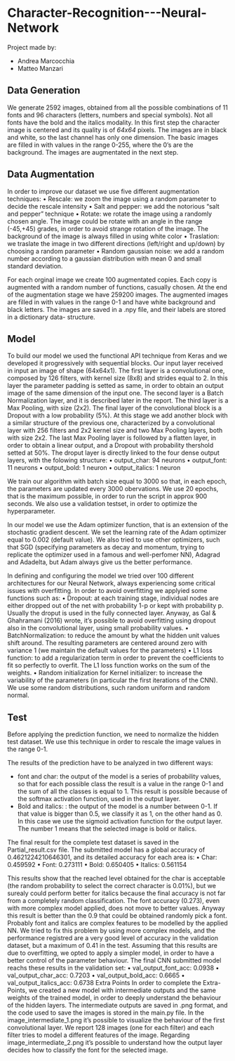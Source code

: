 # Character-Recognition---Neural-Network

Project made by:
* Andrea Marcocchia
* Matteo Manzari

## Data Generation
We generate 2592 images, obtained from all the possible combinations of 11 fonts and 96 characters (letters, numbers and special symbols). Not all fonts have the bold and the italics modality. In this first step the character image is centered and its quality is of *64x64* pixels. The images are in black and white, so the last channel has only one dimension.
The basic images are filled in with values in the range 0-255, where the 0’s are the background. The images are augmentated in the next step.

## Data Augmentation
In order to improve our dataset we use five different augmentation techniques:
• Rescale: we zoom the image using a random parameter to decide the rescale intensity
• Salt and pepper: we add the notorious “salt and pepper” technique
• Rotate: we rotate the image using a randomly chosen angle. The image could be rotate with
an angle in the range (-45,+45) grades, in order to avoid strange rotation of the image. The
background of the image is always filled in using white color
• Traslation: we traslate the image in two different directions (left/right and up/down) by
choosing a random parameter
• Random gaussian noise: we add a random number according to a gaussian distribution with
mean 0 and small standard deviation.

For each orginal image we create 100 augmentated copies. Each copy is augmented with a random
number of functions, casually chosen. At the end of the augmentation stage we have 259200 images.
The augmented images are filled in with values in the range 0-1 and have white background and black letters. The images are saved in a .npy file, and their labels are stored in a dictionary data- structure.

## Model
To build our model we used the functional API technique from Keras and we developed it progressively with sequential blocks.
Our input layer received in input an image of shape (64x64x1).
The first layer is a convolutional one, composed by 126 filters, with kernel size (8x8) and strides equal to 2. In this layer the parameter padding is setted as same, in order to obtain an output image of the same dimension of the input one.
The second layer is a Batch Normalization layer, and it is described later in the report.
The third layer is a Max Pooling, with size (2x2).
The final layer of the convolutional block is a Dropout with a low probability (5%).
At this stage we add another block with a similar structure of the previous one, characterized by a convolutional layer with 256 filters and 2x2 kernel size and two Max Pooling layers, both with size 2x2.
The last Max Pooling layer is followed by a flatten layer, in order to obtain a linear output, and a Dropout with probability thershold setted at 50%.
The droput layer is directly linked to the four dense output layers, with the folowing structure:
• output_char: 94 neurons
• output_font: 11 neurons
• output_bold: 1 neuron
• output_italics: 1 neuron

We train our algorithm with batch size equal to 3000 so that, in each epoch, the parameters are updated every 3000 obervations. We use 20 epochs, that is the maximum possible, in order to run the script in approx 900 seconds. We also use a validation testset, in order to optimize the hyperparameter.

In our model we use the Adam optimizer function, that is an extension of the stochastic gradient descent. We set the learning rate of the Adam optimizer equal to 0.002 (default value). We also tried to use other optimizers, such that SGD (specifying parameters as decay and momentum, trying to replicate the optimizer used in a famous and well-perfomer NN), Adagrad and Adadelta, but Adam always give us the better performance.

In defining and configuring the model we tried over 100 different architectures for our Neural Network, always experiencing some critical issues with overfitting. In order to avoid overfitting we applyied some functions such as:
• Dropout: at each training stage, individual nodes are either dropped out of the net with probability 1-p or kept with probability p. Usually the droput is used in the fully connected layer. Anyway, as Gal & Ghahramani (2016) wrote, it’s possible to avoid overfitting using dropout also in the convolutional layer, using small probability values.
• BatchNormalization: to reduce the amount by what the hidden unit values shift around. The resulting parameters are centered around zero with variance 1 (we maintain the default values for the parameters)
• L1 loss function: to add a regularization term in order to prevent the coefficients to fit so perfectly to overfit. The L1 loss function works on the sum of the weights.
• Random initialization for Kernel initializer: to increase the variability of the parameters (in particular the first iterations of the CNN). We use some random distributions, such random uniform and random normal.

## Test
Before applying the prediction function, we need to normalize the hidden test dataset. We use this technique in order to rescale the image values in the range 0-1.

The results of the prediction have to be analyzed in two different ways:
- font and char: the output of the model is a series of probability values, so that for each possible
class the result is a value in the range 0-1 and the sum of all the classes is equal to 1. This result is possible because of the softmax activation function, used in the output layer.
- Bold and italics: : the output of the model is a number between 0-1. If that value is bigger than 0.5, we classify it as 1, on the other hand as 0. In this case we use the sigmoid activation function for the output layer. The number 1 means that the selected image is bold or italics.

The final result for the complete test dataset is saved in the Partial_result.csv file.
The submitted model has a global accuracy of 0.4621224210646301, and its detailed accuracy for each area is:
• Char: 0.459592
• Font: 0.273111
• Bold: 0.650405
• Italics: 0.561154

This results show that the reached level obtained for the char is acceptable (the random probability to select the correct character is 0.01%), but we surealy could perform better for italics because the final accuracy is not far from a completely random classification. The font accuracy (0.273), even with more complex model applied, does not move to better values. Anyway this result is better than the 0.9 that could be obtained randomly pick a font. Probably font and italics are complex features to be modelled by the applied NN. We tried to fix this problem by using more complex models, and the performance registred are a very good level of accuracy in the validation dataset, but a maximum of 0.41 in the test. Assuming that this results are due to overfitting, we opted to apply a simpler model, in order to have a better control of the parameter behaviour.
The final CNN submitted model reachs these results in the validation set:
• val_output_font_acc: 0.0938
• val_output_char_acc: 0.7203
• val_output_bold_acc: 0.6665
• val_output_italics_acc: 0.6738
Extra Points
In order to complete the Extra-Points, we created a new model with intermediate outputs and the same weights of the trained model, in order to deeply understand the behaviour of the hidden layers. The intermediate outputs are saved in .png format, and the code used to save the images is stored in the main.py file.
In the image_intermediate_1.png it’s possible to visualize the behaviour of the first convolutional layer. We report 128 images (one for each filter) and each filter tries to model a different features of the image.
Regarding image_intermediate_2.png it’s possible to understand how the output layer decides how to classify the font for the selected image.
